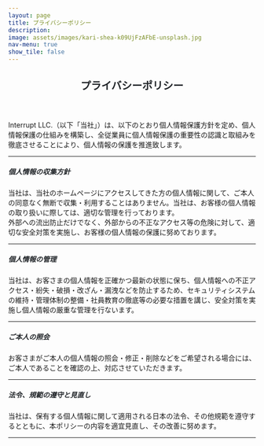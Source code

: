 ```yaml
---
layout: page
title: プライバシーポリシー
description: 
image: assets/images/kari-shea-k09UjFzAFbE-unsplash.jpg
nav-menu: true
show_tile: false
---
```


<!-- Main -->
<div id="main" class="alt">

<!-- One -->
<section id="one">
    <div class="inner">
        <header class="major">
            <h1 style="color:#212529;">プライバシーポリシー</h1>
        </header>

<!-- Content -->
<p>Interrupt LLC.（以下「当社」）は、以下のとおり個人情報保護方針を定め、個人情報保護の仕組みを構築し、全従業員に個人情報保護の重要性の認識と取組みを徹底させることにより、個人情報の保護を推進致します。

</p>
<div class="row">
    <div class="6u 12u$(small)">
    <hr class="major" />
        <h5 style="color:#212529;">個人情報の収集方針</h5>
        <p>当社は、当社のホームページにアクセスしてきた方の個人情報に関して、ご本人の同意なく無断で収集・利用することはありません。当社は、お客様の個人情報の取り扱いに際しては、適切な管理を行っております。<br> 外部への流出防止だけでなく、外部からの不正なアクセス等の危険に対して、適切な安全対策を実施し、お客様の個人情報の保護に努めております。</p>
    </div>
    <div class="6u$ 12u$(small)">
    <hr class="major" />
        <h5 style="color:#212529;">個人情報の管理</h5>
        <p>当社は、お客さまの個人情報を正確かつ最新の状態に保ち、個人情報への不正アクセス・紛失・破損・改ざん・漏洩などを防止するため、セキュリティシステムの維持・管理体制の整備・社員教育の徹底等の必要な措置を講じ、安全対策を実施し個人情報の厳重な管理を行ないます。</p>
    </div>
    <!-- Break -->
</div>

<div class="row">
    <div class="6u 12u$(small)">
    <hr class="major" />
        <h5 style="color:#212529;">ご本人の照会</h5>
        <p>お客さまがご本人の個人情報の照会・修正・削除などをご希望される場合には、ご本人であることを確認の上、対応させていただきます。</p>
    </div>
    <div class="6u$ 12u$(small)">
    <hr class="major" />
        <h5 style="color:#212529;">法令、規範の遵守と見直し</h5>
        <p>当社は、保有する個人情報に関して適用される日本の法令、その他規範を遵守するとともに、本ポリシーの内容を適宜見直し、その改善に努めます。</p>
    </div>
    <!-- Break -->
</div>

<hr class="major" />


<!-- Break -->
</div>
